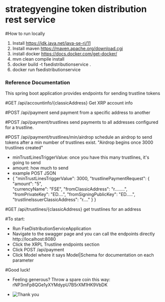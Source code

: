 # strategyengine token distribution rest service

#How to run locally
1. Install https://jdk.java.net/java-se-ri/11 
2. Install maven https://maven.apache.org/download.cgi 
3. install docker https://docs.docker.com/get-docker/
4. mvn clean compile install
5. docker build -t fsedistributionservice .
6. docker run fsedistributionservice


### Reference Documentation
This spring boot application provides endpoints for sending trustline tokens

#GET /api/accountinfo/{classicAddress}
Get XRP account info

#POST /api/payment
send payment from a specific address to another

#POST /api/payment/trustlines
send payments to all addresses configured for a trustline. 

#POST /api/payment/trustlines/min/airdrop
schedule an airdrop to send tokens after a min number of trustlines exist.   "Airdrop begins once 3000 trustlines created"

* minTrustLinesTriggerValue: once you have this many trustlines, it's going to send
* amount: how much to send
* example POST JSON
*  {
  "minTrustLinesTriggerValue": 3000,
  "trustlinePaymentRequest": {
      "amount": "5",  
      "currencyName": "FSE",
      "fromClassicAddress": "r........",
      "fromPrivateKey": "ED....",
      "fromSigningPublicKey": "ED.....",
      "trustlineIssuerClassicAddress": "r...."
  }
} 

#GET /api/trustlines/{classicAddress}
get trustlines for an address


#To start: 
* Run FseDistributionServiceApplication
* Navigate to the swagger page and you can call the endpoints directly  http://localhost:8080
* Click the XRPL Trustline endpoints section
* Click POST /api/payment
* Click Model where it says Model|Schema for documentation on each parameter 

#Good luck!


* Feeling generous?  Throw a spare coin this way: rNP3mFp8QGe1yXYMdypU7B5rXM1HK9VbDK


* ![Thank you](https://www.strategyengine.one/dyna-builder/user_images/qr_trusty.png?img_id=9&sbid=140421&w=300)


